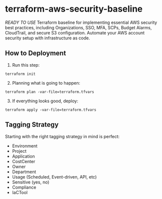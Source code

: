 # terraform-aws-security-baseline
*READY TO USE* Terraform baseline for implementing essential AWS security best practices, including Organizations, SSO, MFA, SCPs, Budget Alarms, CloudTrail, and secure S3 configuration. Automate your AWS account security setup with infrastructure as code.

## How to Deployment

1. Run this step:
```
terraform init
```

2. Planning what is going to happen:
```
terraform plan -var-file=terraform.tfvars
```

3. If everything looks good, deploy:
```
terraform apply -var-file=terraform.tfvars
```

## Tagging Strategy
Starting with the right tagging strategy in mind is perfect:

* Environment
* Project
* Application
* CostCenter
* Owner
* Department
* Usage (Scheduled, Event-driven, API, etc)
* Sensitive (yes, no)
* Compliance
* IaCTool